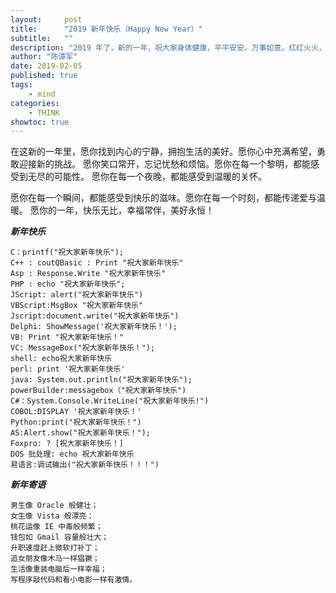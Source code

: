 ```yaml
---
layout:     post
title:      "2019 新年快乐（Happy New Year）"
subtitle:   ""
description: "2019 年了，新的一年，祝大家身体健康，平平安安，万事如意，红红火火，财运滚滚。"
author: "陈谭军"
date: 2019-02-05
published: true
tags:
    - mind
categories:
    - THINK
showtoc: true
---
```


在这新的一年里，愿你找到内心的宁静，拥抱生活的美好。愿你心中充满希望，勇敢迎接新的挑战。
愿你笑口常开，忘记忧愁和烦恼。愿你在每一个黎明，都能感受到无尽的可能性。
愿你在每一个夜晚，都能感受到温暖的关怀。

愿你在每一个瞬间，都能感受到快乐的滋味。愿你在每一个时刻，都能传递爱与温暖。
愿你的一年，快乐无比，幸福常伴，美好永恒！

***新年快乐***

```
C：printf("祝大家新年快乐");
C++ : coutQBasic : Print "祝大家新年快乐"
Asp : Response.Write "祝大家新年快乐"
PHP : echo "祝大家新年快乐";
JScript: alert("祝大家新年快乐")
VBScript:MsgBox "祝大家新年快乐"
Jscript:document.write("祝大家新年快乐")
Delphi: ShowMessage('祝大家新年快乐！');
VB: Print "祝大家新年快乐！"
VC: MessageBox("祝大家新年快乐！");
shell: echo祝大家新年快乐
perl: print '祝大家新年快乐'
java: System.out.println("祝大家新年快乐");
powerBuilder:messagebox（"祝大家新年快乐")
C#：System.Console.WriteLine("祝大家新年快乐!")
COBOL:DISPLAY '祝大家新年快乐！'
Python:print("祝大家新年快乐！")
AS:Alert.show("祝大家新年快乐！");
Foxpro: ? [祝大家新年快乐！]
DOS 批处理: echo 祝大家新年快乐
易语言:调试输出("祝大家新年快乐！！！")
```

***新年寄语***
```
男生像 Oracle 般健壮；
女生像 Vista 般漂亮；
桃花运像 IE 中毒般频繁；
钱包如 Gmail 容量般壮大；
升职速度赶上微软打补丁；
追女朋友像木马一样猖獗；
生活像重装电脑后一样幸福；
写程序敲代码和看小电影一样有激情。
```
